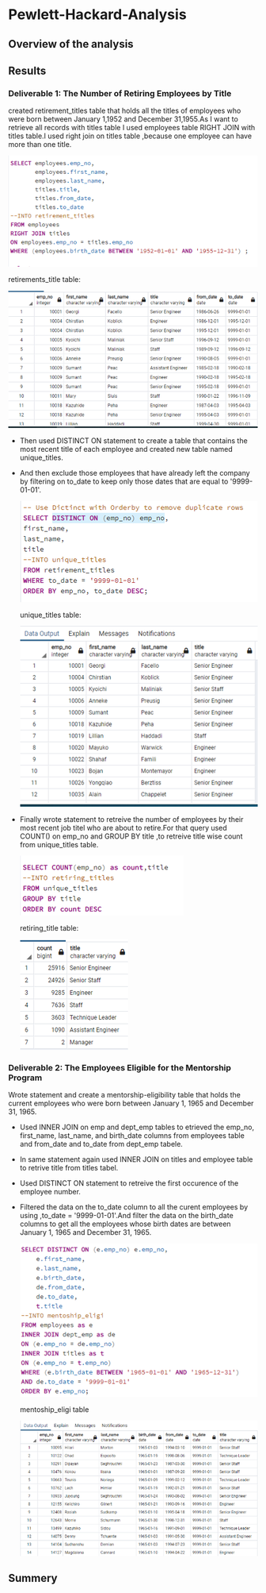 # Pewlett-Hackard-Analysis
## Overview of the analysis

## Results

### Deliverable 1: The Number of Retiring Employees by Title
created retirement_titles table that holds all the titles of employees who were born between January 1,1952 and December 31,1955.As I want to retrieve all records with titles table I used employees table RIGHT JOIN with titles table.I used right join on titles table ,because one employee can have more than one title.

 ![](images/retirement_titlesQ.PNG)
     
  retirements_title table:
    
  ![](images/retirement_titles_table.PNG)
   
- Then used DISTINCT ON statement to create a table that contains the most recent title of each employee and created new table named unique_titles.

- And then exclude those employees that have already left the company by filtering on to_date to keep only those dates that are equal to '9999-01-01'.

    ![](images/distinct%20titleQ.PNG)
 
 
   unique_titles table:
 
    ![](images/unique_titles_table.PNG)

- Finally wrote statement to retreive the number of employees by their most recent job titel who are about to retire.For that query used COUNT() on emp_no and GROUP BY title ,to retreive title wise count from unique_titles table.
 
   ![](images/counttitleQ.PNG)
    
   retiring_title table:
    
   
     ![](images/retirering_title%20table.PNG)


### Deliverable 2: The Employees Eligible for the Mentorship Program

Wrote statement and create a mentorship-eligibility table that holds the current employees who were born between January 1, 1965 and December 31, 1965.

- Used INNER JOIN  on emp and dept_emp tables to etrieved the emp_no, first_name, last_name, and birth_date columns from employees table and from_date and to_date from dept_emp tabele.

- In same statement again used INNER JOIN on titles and employee table to retrive title from titles tabel.

- Used DISTINCT ON statement to retreive the first occurence of the employee number.
- Filtered the data on the to_date column to all the curent employees by using ,to_date = '9999-01-01'.And filter the data on the birth_date columns to get all the employees whose birth dates are between January 1, 1965 and December 31, 1965.

     ![](images/mentonship_eligibilityQ.PNG)
     
     mentoship_eligi table
     
     ![](images/mentoshi_eligi_table.PNG)
     
## Summery
